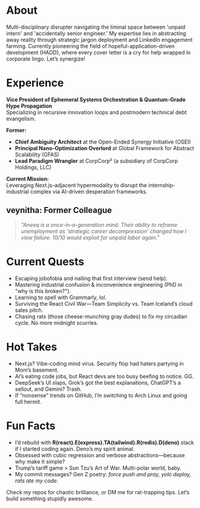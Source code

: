 # About

Multi-disciplinary disrupter navigating the liminal space between 'unpaid intern' and 'accidentally senior engineer.' My expertise lies in abstracting away reality through strategic jargon deployment and LinkedIn engagement farming. Currently pioneering the field of hopeful-application-driven development (HADD), where every cover letter is a cry for help wrapped in corporate lingo. Let’s synergize!

# Experience

**Vice President of Ephemeral Systems Orchestration & Quantum-Grade Hype Propagation**  
Specializing in recursive innovation loops and postmodern technical debt evangelism.

**Former:**  
- **Chief Ambiguity Architect** at the Open-Ended Synergy Initiative (OSEI)  
- **Principal Nano-Optimization Overlord** at Global Framework for Abstract Scalability (GFAS)  
- **Lead Paradigm Wrangler** at CorpCorp² (a subsidiary of CorpCorp Holdings, LLC)  

**Current Mission:**  
Leveraging Next.js-adjacent hypermodality to disrupt the internship-industrial complex via AI-driven desperation frameworks.

## veynitha: Former Colleague

> *"Aneeq is a once-in-a-generation mind. Their ability to reframe unemployment as 'strategic career decompression' changed how I view failure. 10/10 would exploit for unpaid labor again."*

# Current Quests

- Escaping jobofobia and nailing that first interview (send help).  
- Mastering industrial confusion & inconvenience engineering (PhD in "why is this broken?").  
- Learning to spell with Grammarly, lol.  
- Surviving the React Civil War—Team Simplicity vs. Team Iceland’s cloud sales pitch.  
- Chasing rats (those cheese-munching gray dudes) to fix my circadian cycle. No more midnight scurries.  

# Hot Takes

- Next.js? Vibe-coding mind virus. Security flop had haters partying in Mom’s basement.  
- AI’s eating code jobs, but React devs are too busy beefing to notice. GG.  
- DeepSeek’s UI slaps, Grok’s got the best explanations, ChatGPT’s a sellout, and Gemini? Trash.  
- If “nonsense” trends on GitHub, I’m switching to Arch Linux and going full hermit.  

# Fun Facts

- I’d rebuild with **R(react).E(express).TA(tailwind).R(redis).D(deno)** stack if I started coding again. Deno’s my spirit animal.  
- Obsessed with cubic regression and verbose abstractions—because why make it simple?  
- Trump’s tariff game > Sun Tzu’s Art of War. Multi-polar world, baby.  
- My commit messages? Gen Z poetry: *force push and pray, yolo deploy, rats ate my code.*  

Check my repos for chaotic brilliance, or DM me for rat-trapping tips. Let’s build something stupidly awesome.  

